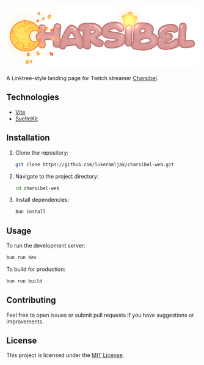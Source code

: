 <p align="center">
  <img src="./src/lib/assets/logo.png" alt="Project Logo" />
</p>

A Linktree-style landing page for Twitch streamer [Charsibel](https://twitch.tv/charsibel).

## Technologies

- [Vite](https://vitejs.dev/)
- [SvelteKit](https://svelte.dev/)

## Installation

1. Clone the repository:

   ```sh
   git clone https://github.com/lukeramljak/charsibel-web.git
   ```

2. Navigate to the project directory:

   ```sh
   cd charsibel-web
   ```

3. Install dependencies:

   ```sh
   bun install
   ```

## Usage

To run the development server:

```sh
bun run dev
```

To build for production:

```sh
bun run build
```

## Contributing

Feel free to open issues or submit pull requests if you have suggestions or improvements.

## License

This project is licensed under the [MIT License](LICENSE).
